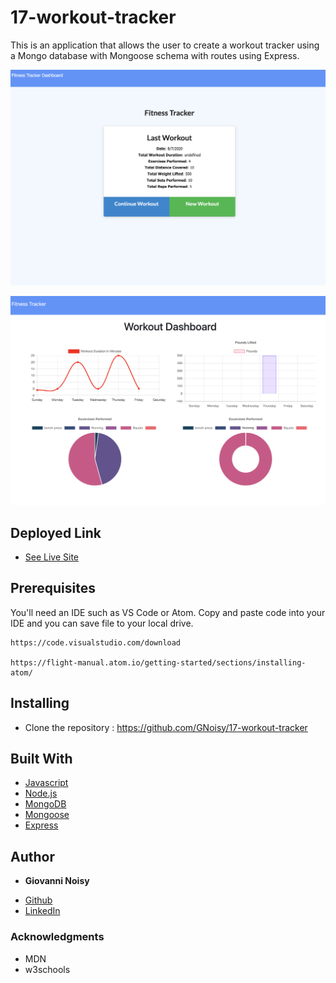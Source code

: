 # 17-workout-tracker

This is an application that allows the user to create a workout tracker using a Mongo database with Mongoose schema with routes using Express.

![](screenshot1.png)

![](screenshot2.png)

## Deployed Link

* [See Live Site](https://gnoisy.github.io/17-workout-tracker/)

## Prerequisites

You'll need an IDE such as VS Code or Atom. Copy and paste code into your IDE and you can save file to your local drive.

```
https://code.visualstudio.com/download

https://flight-manual.atom.io/getting-started/sections/installing-atom/
```

## Installing

- Clone the repository : https://github.com/GNoisy/17-workout-tracker


## Built With

* [Javascript](https://developer.mozilla.org/en-US/docs/Web/JavaScript)
* [Node.js](https://nodejs.org/en/)
* [MongoDB](https://www.mongodb.com/)
* [Mongoose](https://mongoosejs.com/)
* [Express](https://expressjs.com/)


## Author

* **Giovanni Noisy**

- [Github](https://github.com/GNoisy)
- [LinkedIn](https://www.linkedin.com/in/giovanni-noisy-04098989/)

### Acknowledgments

* MDN 
* w3schools